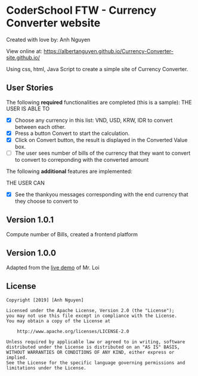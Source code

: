 # CoderSchool FTW - Currency Converter website

Created with love by: Anh Nguyen
  
View online at: https://albertanguyen.github.io/Currency-Converter-site.github.io/
  
Using css, html, Java Script to create a simple site of Currency Converter.

[//]: # (## Video Walkthrough)

[//]: # (Here's a walkthrough of implemented user stories.)


## User Stories

The following **required** functionalities are completed (this is a sample):
THE USER IS ABLE TO
* [x] Choose any currency in this list: VND, USD, KRW, IDR to convert between each other. 
* [x] Press a button Convert to start the calculation. 
* [x] Click on Convert button, the result is displayed in the Converted Value box. 
* [ ] The user sees number of bills of the currency that they want to convert to convert to correponding with the converted amount

The following **additional** features are implemented:

THE USER CAN

* [x] See the thankyou messages corresponding with the end currency that they choose to convert to

[//]: # (* [x] List anything else that you can get done to improve the page!)

[//]: # (## Time Spent and Lessons Learned)

[//]: # (Time spent: **X** hours spent in total.)

[//]: # (Describe any challenges encountered while building the app.)

## Version 1.0.1
Compute number of Bills, created a frontend platform

## Version 1.0.0
Adapted from the <a href="https://github.com/PrimeTimeTran/HTML-Javascript-Currency-Converter">live demo</a> of Mr. Loi

## License

    Copyright [2019] [Anh Nguyen]

    Licensed under the Apache License, Version 2.0 (the "License");
    you may not use this file except in compliance with the License.
    You may obtain a copy of the License at

        http://www.apache.org/licenses/LICENSE-2.0

    Unless required by applicable law or agreed to in writing, software
    distributed under the License is distributed on an "AS IS" BASIS,
    WITHOUT WARRANTIES OR CONDITIONS OF ANY KIND, either express or implied.
    See the License for the specific language governing permissions and
    limitations under the License.








